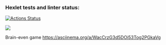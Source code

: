 ### Hexlet tests and linter status:
[![Actions Status](https://github.com/Bnkyzhki/frontend-project-44/actions/workflows/hexlet-check.yml/badge.svg)](https://github.com/Bnkyzhki/frontend-project-44/actions)

<a href="https://codeclimate.com/github/Bnkyzhki/frontend-project-44/maintainability"><img src="https://api.codeclimate.com/v1/badges/b0e0c6700bed386134e6/maintainability" /></a>

Brain-even game
https://asciinema.org/a/WacCrzG3d5DOi53Tog2PGkaVg
